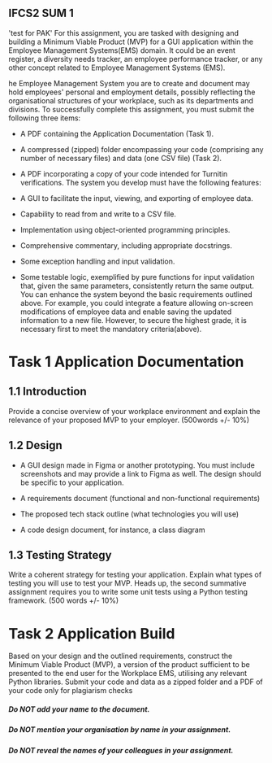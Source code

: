 IFCS2 SUM 1
---
'test for PAK'
For this assignment, you are tasked with designing and building a Minimum Viable
Product (MVP) for a GUI application within the Employee Management Systems(EMS) domain. It could be an event register, a diversity needs tracker, an employee performance tracker, or any other concept related to Employee Management Systems (EMS).

he Employee Management System you are to create and document may hold
employees' personal and employment details, possibly reflecting the organisational
structures of your workplace, such as its departments and divisions.
To successfully complete this assignment, you must submit the following three
items:
+ A PDF containing the Application Documentation (Task 1).

+ A compressed (zipped) folder encompassing your code
(comprising any number of necessary files) and data (one CSV
file) (Task 2).

+ A PDF incorporating a copy of your code intended for Turnitin
verifications.
The system you develop must have the following features:

+ A GUI to facilitate the input, viewing, and exporting of employee
data.

+ Capability to read from and write to a CSV file.

+ Implementation using object-oriented programming principles.

+ Comprehensive commentary, including appropriate docstrings.

+ Some exception handling and input validation.

+ Some testable logic, exemplified by pure functions for input
validation that, given the same parameters, consistently return
the same output.
You can enhance the system beyond the basic requirements outlined above. For example, you could integrate a feature allowing on-screen modifications of employee data and enable saving the updated information to a new file. However, to secure the highest grade, it is necessary first to meet the mandatory criteria(above).

# Task 1 Application Documentation

## 1.1 Introduction
Provide a concise overview of your workplace environment and explain the
relevance of your proposed MVP to your employer. (500words +/- 10%)

## 1.2 Design
+ A GUI design made in Figma or another prototyping. You must include screenshots and may provide a link to Figma as well. The design should be specific to your application.

+ A requirements document (functional and non-functional requirements)

+ The proposed tech stack outline (what technologies you will use)

+ A code design document, for instance, a class diagram

## 1.3 Testing Strategy

Write a coherent strategy for testing your application. Explain what types of testing you will use to test your MVP. Heads up, the second summative assignment requires you to write some unit tests using a Python testing framework. (500 words +/- 10%)

# Task 2 Application Build
Based on your design and the outlined requirements, construct the Minimum Viable Product (MVP), a version of the product sufficient to be presented to the end user for the Workplace EMS, utilising any relevant Python libraries. Submit your code and data as a zipped folder and a PDF of your code only for plagiarism checks


##### Do NOT add your name to the document.
##### Do NOT mention your organisation by name in your assignment.
##### Do NOT reveal the names of your colleagues in your assignment.
